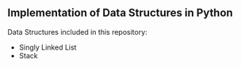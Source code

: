## Implementation of Data Structures in Python

Data Structures included in this repository:
- Singly Linked List
- Stack